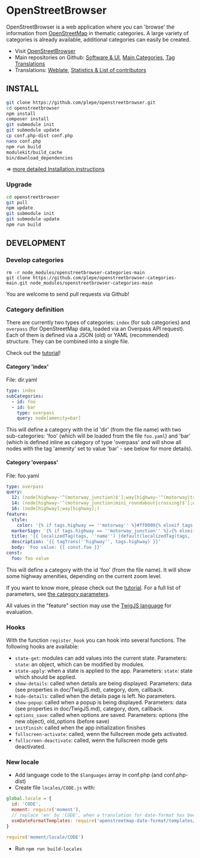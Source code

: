 # OpenStreetBrowser
OpenStreetBrowser is a web application where you can 'browse' the information from [OpenStreetMap](https://www.openstreetmap.org) in thematic categories. A large variety of categories is already available, additional categories can easily be created.

* Visit [OpenStreetBrowser](https://www.openstreetbrowser.org)
* Main repositories on Github: [Software & UI](https://github.com/plepe/OpenStreetBrowser), [Main Categories](https://github.com/plepe/openstreetbrowser-categories-main), [Tag Translations](https://github.com/plepe/openstreetmap-tag-translations)
* Translations: [Weblate](https://hosted.weblate.org/projects/openstreetbrowser/), [Statistics & List of contributors](https://openstreetbrowser.org/translations/)

## INSTALL
```sh
git clone https://github.com/plepe/openstreetbrowser.git
cd openstreetbrowser
npm install
composer install
git submodule init
git submodule update
cp conf.php-dist conf.php
nano conf.php
npm run build
modulekit/build_cache
bin/download_dependencies
```

=> [more detailed Installation instructions](doc/INSTALL.md)

### Upgrade
```sh
cd openstreetbrowser
git pull
npm update
git submodule init
git submodule update
npm run build
```

## DEVELOPMENT
### Develop categories
```
rm -r node_modules/openstreetbrowser-categories-main
git clone https://github.com/plepe/openstreetbrowser-categories-main.git node_modules/openstreetbrowser-categories-main
```
You are welcome to send pull requests via Github!

### Category definition
There are currently two types of categories: `index` (for sub categories) and `overpass` (for OpenStreetMap data, loaded via an Overpass API request). Each of them is defined via a JSON (old) or YAML (recommended) structure. They can be combined into a single file.

Check out the [tutorial](./doc/Tutorial.md)!

#### Category 'index'
File: dir.yaml
```yaml
type: index
subCategories:
  - id: foo
  - id: bar
    type: overpass
    query: node[amenity=bar]
```

This will define a category with the id 'dir' (from the file name) with two sub-categories: 'foo' (which will be loaded from the file `foo.yaml`) and 'bar' (which is defined inline as category of type 'overpass' and will show all nodes with the tag 'amenity' set to value 'bar' - see below for more details).

#### Category 'overpass'
File: foo.yaml
```yaml
type: overpass
query:
  12: (node[highway~'^(motorway_junction)$'];way[highway~'^(motorway|trunk)$'];)
  14: (node[highway~'^(motorway_junction|mini_roundabout|crossing)$'];way[highway~'^(motorway|trunk|primary)$'];)
  16: (node[highway];way[highway];)
feature:
  style:
    color: '{% if tags.highway == ''motorway'' %}#ff0000{% elseif tags.highway == ''trunk'' %}#ff7f00{% elseif tags.highway == ''primary'' %}#ffff00{% else %}#0000ff{% endif %}'
  markerSign: '{% if tags.highway == ''motorway_junction'' %}↗{% elseif tags.highway == ''mini_roundabout'' %}↻{% elseif tags.highway == ''crossing'' %}▤{% endif %}'
  title: '{{ localizedTag(tags, ''name'') |default(localizedTag(tags, ''operator'')) | default(localizedTag(tags, ''ref'')) | default(trans(''unnamed'')) }}'
  description: '{{ tagTrans(''highway'', tags.highway) }}'
  body: 'Foo value: {{ const.foo }}'
const:
  foo: foo value
```

This will define a category with the id 'foo' (from the file name). It will show some highway amenities, depending on the current zoom level.

If you want to know more, please check out the [tutorial](./doc/Tutorial.md). For a full list of parameters, see [the category parameters](doc/CategoryParameters.md).

All values in the "feature" section may use the [TwigJS language](doc/TwigJS.md) for evaluation.

### Hooks
With the function `register_hook` you can hook into several functions. The following hooks are available:

* `state-get`: modules can add values into the current state. Parameters: `state`: an object, which can be modified by modules.
* `state-apply`: when a state is applied to the app. Parameters: `state`: state which should be applied.
* `show-details`: called when details are being displayed. Parameters: data (see properties in doc/TwigJS.md), category, dom, callback.
* `hide-details`: called when the details page is left. No parameters.
* `show-popup`: called when a popup is being displayed. Parameters: data (see properties in doc/TwigJS.md), category, dom, callback.
* `options_save`: called when options are saved. Parameters: options (the new object), old_options (before save)
* `initFinish`: called when the app initialization finishes
* `fullscreen-activate`: called, wenn the fullscreen mode gets activated.
* `fullscreen-deactivate`: called, wenn the fullscreen mode gets deactivated.

### New locale
* Add language code to the `$languages` array in conf.php (and conf.php-dist)
* Create file `locales/CODE.js` with:
```js
global.locale = {
  id: 'CODE',
  moment: require('moment'),
  // replace 'en' by 'CODE', when a translation for date-format has been submitted
  osmDateFormatTemplates: require('openstreetmap-date-format/templates/en')
}

require('moment/locale/CODE')
```
* Run `npm run build-locales`

